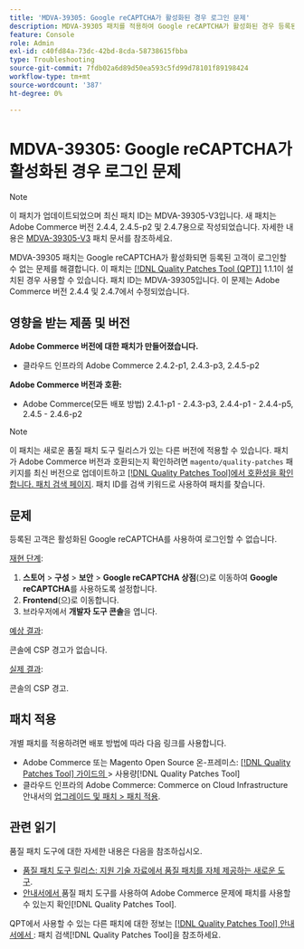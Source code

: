 ```yaml
---
title: 'MDVA-39305: Google reCAPTCHA가 활성화된 경우 로그인 문제'
description: MDVA-39305 패치를 적용하여 Google reCAPTCHA가 활성화된 경우 등록된 고객이 로그인할 수 없는 Adobe Commerce 문제를 해결합니다.
feature: Console
role: Admin
exl-id: c40fd84a-73dc-42bd-8cda-58738615fbba
type: Troubleshooting
source-git-commit: 7fdb02a6d89d50ea593c5fd99d78101f89198424
workflow-type: tm+mt
source-wordcount: '387'
ht-degree: 0%

---
```


# MDVA-39305: Google reCAPTCHA가 활성화된 경우 로그인 문제

>[!NOTE]
>
>이 패치가 업데이트되었으며 최신 패치 ID는 MDVA-39305-V3입니다. 새 패치는 Adobe Commerce 버전 2.4.4, 2.4.5-p2 및 2.4.7용으로 작성되었습니다. 자세한 내용은 [MDVA-39305-V3](https://experienceleague.adobe.com/en/docs/commerce-operations/tools/quality-patches-tool/patches-available-in-qpt/v1-1-58/mdva-39305-v3-login-issue-with-enabled-google-recaptcha) 패치 문서를 참조하세요.

MDVA-39305 패치는 Google reCAPTCHA가 활성화되면 등록된 고객이 로그인할 수 없는 문제를 해결합니다. 이 패치는 [[!DNL Quality Patches Tool (QPT)]](https://experienceleague.adobe.com/en/docs/commerce-operations/tools/quality-patches-tool/quality-patches-tool-to-self-serve-quality-patches) 1.1.1이 설치된 경우 사용할 수 있습니다. 패치 ID는 MDVA-39305입니다. 이 문제는 Adobe Commerce 버전 2.4.4 및 2.4.7에서 수정되었습니다.

## 영향을 받는 제품 및 버전

**Adobe Commerce 버전에 대한 패치가 만들어졌습니다.**

* 클라우드 인프라의 Adobe Commerce 2.4.2-p1, 2.4.3-p3, 2.4.5-p2

**Adobe Commerce 버전과 호환:**

* Adobe Commerce(모든 배포 방법) 2.4.1-p1 - 2.4.3-p3, 2.4.4-p1 - 2.4.4-p5, 2.4.5 - 2.4.6-p2

>[!NOTE]
>
>이 패치는 새로운 품질 패치 도구 릴리스가 있는 다른 버전에 적용할 수 있습니다. 패치가 Adobe Commerce 버전과 호환되는지 확인하려면 `magento/quality-patches` 패키지를 최신 버전으로 업데이트하고 [[!DNL Quality Patches Tool]에서 호환성을 확인합니다. 패치 검색 페이지](https://experienceleague.adobe.com/en/docs/commerce-operations/tools/quality-patches-tool/quality-patches-tool-to-self-serve-quality-patches). 패치 ID를 검색 키워드로 사용하여 패치를 찾습니다.

## 문제

등록된 고객은 활성화된 Google reCAPTCHA를 사용하여 로그인할 수 없습니다.

<u>재현 단계</u>:

1. **스토어** > **구성** > **보안** > **Google reCAPTCHA 상점**(으)로 이동하여 **Google reCAPTCHA**&#x200B;를 사용하도록 설정합니다.
1. **Frontend**(으)로 이동합니다.
1. 브라우저에서 **개발자 도구 콘솔**&#x200B;을 엽니다.

<u>예상 결과</u>:

콘솔에 CSP 경고가 없습니다.

<u>실제 결과</u>:

콘솔의 CSP 경고.

## 패치 적용

개별 패치를 적용하려면 배포 방법에 따라 다음 링크를 사용합니다.

* Adobe Commerce 또는 Magento Open Source 온-프레미스: [[!DNL Quality Patches Tool]  가이드의 ](/help/tools/quality-patches-tool/usage.md)> 사용량[!DNL Quality Patches Tool]
* 클라우드 인프라의 Adobe Commerce: Commerce on Cloud Infrastructure 안내서의 [업그레이드 및 패치 > 패치 적용](https://experienceleague.adobe.com/docs/commerce-cloud-service/user-guide/develop/upgrade/apply-patches.html).

## 관련 읽기

품질 패치 도구에 대한 자세한 내용은 다음을 참조하십시오.

* [품질 패치 도구 릴리스: 지원 기술 자료에서 품질 패치를 자체 제공하는 새로운 도구](https://experienceleague.adobe.com/en/docs/commerce-operations/tools/quality-patches-tool/quality-patches-tool-to-self-serve-quality-patches).
* [ 안내서에서 ](/help/tools/quality-patches-tool/patches-available-in-qpt/check-patch-for-magento-issue-with-magento-quality-patches.md)품질 패치 도구를 사용하여 Adobe Commerce 문제에 패치를 사용할 수 있는지 확인[!DNL Quality Patches Tool].

QPT에서 사용할 수 있는 다른 패치에 대한 정보는 [[!DNL Quality Patches Tool] 안내서에서 ](https://experienceleague.adobe.com/tools/commerce-quality-patches/index.html): 패치 검색[!DNL Quality Patches Tool]을 참조하세요.

